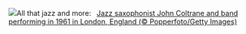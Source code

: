 ![](https://www.bing.com/th?id=OHR.ColtraneBand_EN-US3561448385_UHD.jpg&w=1000)All that jazz and more:&nbsp;&ensp;[Jazz saxophonist John Coltrane and band performing in 1961 in London, England (© Popperfoto/Getty Images)](https://www.bing.com/th?id=OHR.ColtraneBand_EN-US3561448385_UHD.jpg)
<br><br/>
